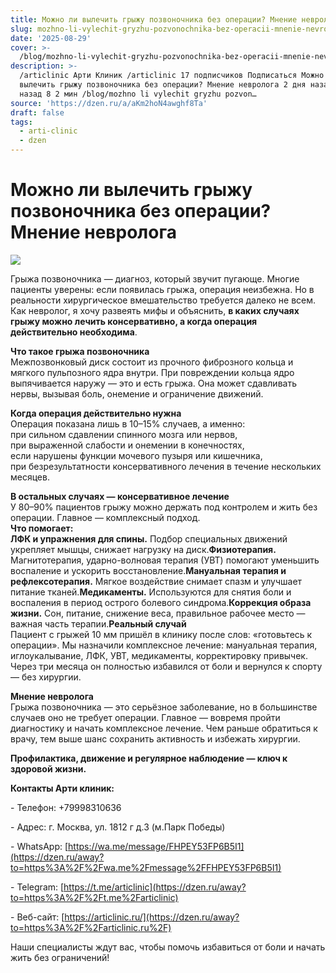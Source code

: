 ```yaml
---
title: Можно ли вылечить грыжу позвоночника без операции? Мнение невролога
slug: mozhno-li-vylechit-gryzhu-pozvonochnika-bez-operacii-mnenie-nevrologa
date: '2025-08-29'
cover: >-
  /blog/mozhno-li-vylechit-gryzhu-pozvonochnika-bez-operacii-mnenie-nevrologa/cover.jpg
description: >-
  /articlinic Арти Клиник /articlinic 17 подписчиков Подписаться Можно ли
  вылечить грыжу позвоночника без операции? Мнение невролога 2 дня назад2 дня
  назад 8 2 мин /blog/mozhno li vylechit gryzhu pozvon…
source: 'https://dzen.ru/a/aKm2hoN4awghf8Ta'
draft: false
tags:
  - arti-clinic
  - dzen
---
```


# Можно ли вылечить грыжу позвоночника без операции? Мнение невролога

![](/blog/mozhno-li-vylechit-gryzhu-pozvonochnika-bez-operacii-mnenie-nevrologa/img-0.jpg)

Грыжа позвоночника — диагноз, который звучит пугающе. Многие пациенты уверены: если появилась грыжа, операция неизбежна. Но в реальности хирургическое вмешательство требуется далеко не всем.  
Как невролог, я хочу развеять мифы и объяснить, **в каких случаях грыжу можно лечить консервативно, а когда операция действительно необходима**.  
  
**Что такое грыжа позвоночника**  
Межпозвонковый диск состоит из прочного фиброзного кольца и мягкого пульпозного ядра внутри. При повреждении кольца ядро выпячивается наружу — это и есть грыжа. Она может сдавливать нервы, вызывая боль, онемение и ограничение движений.  
  
**Когда операция действительно нужна**  
Операция показана лишь в 10–15% случаев, а именно:  
при сильном сдавлении спинного мозга или нервов,  
при выраженной слабости и онемении в конечностях,  
если нарушены функции мочевого пузыря или кишечника,  
при безрезультатности консервативного лечения в течение нескольких месяцев.  
  
**В остальных случаях — консервативное лечение**  
У 80–90% пациентов грыжу можно держать под контролем и жить без операции. Главное — комплексный подход.  
**Что помогает:**  
**ЛФК и упражнения для спины.** Подбор специальных движений укрепляет мышцы, снижает нагрузку на диск.**Физиотерапия.** Магнитотерапия, ударно-волновая терапия (УВТ) помогают уменьшить воспаление и ускорить восстановление.**Мануальная терапия и рефлексотерапия.** Мягкое воздействие снимает спазм и улучшает питание тканей.**Медикаменты.** Используются для снятия боли и воспаления в период острого болевого синдрома.**Коррекция образа жизни.** Сон, питание, снижение веса, правильное рабочее место — важная часть терапии.**Реальный случай**  
Пациент с грыжей 10 мм пришёл в клинику после слов: «готовьтесь к операции». Мы назначили комплексное лечение: мануальная терапия, иглоукалывание, ЛФК, УВТ, медикаменты, корректировку привычек. Через три месяца он полностью избавился от боли и вернулся к спорту — без хирургии.

  
**Мнение невролога**  
Грыжа позвоночника — это серьёзное заболевание, но в большинстве случаев оно не требует операции. Главное — вовремя пройти диагностику и начать комплексное лечение. Чем раньше обратиться к врачу, тем выше шанс сохранить активность и избежать хирургии.

**Профилактика, движение и регулярное наблюдение — ключ к здоровой жизни.**

**Контакты Арти клиник:**

\- Телефон: +79998310636

\- Адрес: г. Москва, ул. 1812 г д.3 (м.Парк Победы)

\- WhatsApp: [https://wa.me/message/FHPEY53FP6B5I1](https://dzen.ru/away?to=https%3A%2F%2Fwa.me%2Fmessage%2FFHPEY53FP6B5I1)

\- Telegram: [https://t.me/articlinic](https://dzen.ru/away?to=https%3A%2F%2Ft.me%2Farticlinic)

\- Веб-сайт: [https://articlinic.ru/](https://dzen.ru/away?to=https%3A%2F%2Farticlinic.ru%2F)

Наши специалисты ждут вас, чтобы помочь избавиться от боли и начать жить без ограничений!